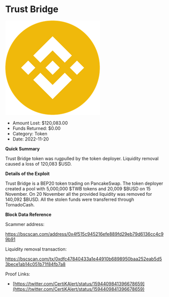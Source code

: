 # Trust Bridge
![Trust Bridge](/rektimages/Trust-Bridge.png)
- Amount Lost: $120,083.00
- Funds Returned: $0.00
- Category: Token
- Date: 2022-11-20

**Quick Summary**

Trust Bridge token was rugpulled by the token deployer. Liquidity removal caused a loss of 120,083 $USD.

  


 **Details of the Exploit**

Trust Bridge is a BEP20 token trading on PancakeSwap. The token deployer created a pool with 5,000,000 $TWB tokens and 20,009 $BUSD on 15 November. On 20 November all the provided liquidity was removed for 140,092 $BUSD. All the stolen funds were transferred through TornadoCash.

  


 **Block Data Reference**

Scammer address:

https://bscscan.com/address/0x4f515c945216efe889fd29eb79d6136cc4c99b91

  


Liquidity removal transaction:

https://bscscan.com/tx/0xdfc47840433a1e44910b6898950baa252eab5d53bece1ab14c051b71f84fb7a8


Proof Links:
- [https://twitter.com/CertiKAlert/status/1594409841396678659](https://twitter.com/CertiKAlert/status/1594409841396678659)


